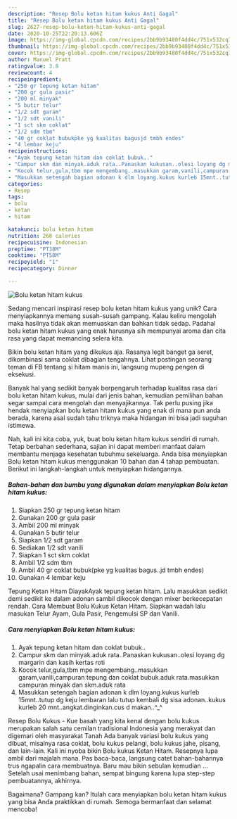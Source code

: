 ```yaml
---
description: "Resep Bolu ketan hitam kukus Anti Gagal"
title: "Resep Bolu ketan hitam kukus Anti Gagal"
slug: 2627-resep-bolu-ketan-hitam-kukus-anti-gagal
date: 2020-10-25T22:20:13.606Z
image: https://img-global.cpcdn.com/recipes/2bb9b93480f4dd4c/751x532cq70/bolu-ketan-hitam-kukus-foto-resep-utama.jpg
thumbnail: https://img-global.cpcdn.com/recipes/2bb9b93480f4dd4c/751x532cq70/bolu-ketan-hitam-kukus-foto-resep-utama.jpg
cover: https://img-global.cpcdn.com/recipes/2bb9b93480f4dd4c/751x532cq70/bolu-ketan-hitam-kukus-foto-resep-utama.jpg
author: Manuel Pratt
ratingvalue: 3.8
reviewcount: 4
recipeingredient:
- "250 gr tepung ketan hitam"
- "200 gr gula pasir"
- "200 ml minyak"
- "5 butir telur"
- "1/2 sdt garam"
- "1/2 sdt vanili"
- "1 sct skm coklat"
- "1/2 sdm tbm"
- "40 gr coklat bubukpke yg kualitas bagusjd tmbh endes"
- "4 lembar keju"
recipeinstructions:
- "Ayak tepung ketan hitam dan coklat bubuk.."
- "Campur skm dan minyak.aduk rata..Panaskan kukusan..olesi loyang dg margarin dan kasih kertas roti"
- "Kocok telur,gula,tbm mpe mengembang..masukkan garam,vanili,campuran tepung dan coklat bubuk.aduk rata.masukkan campuran minyak dan skm.aduk rata"
- "Masukkan setengah bagian adonan k dlm loyang.kukus kurleb 15mnt..tutup dg keju lembaran lalu tutup kembali dg sisa adonan..kukus kurleb 20 mnt..angkat.dinginkan.cus d makan..^_^"
categories:
- Resep
tags:
- bolu
- ketan
- hitam

katakunci: bolu ketan hitam 
nutrition: 268 calories
recipecuisine: Indonesian
preptime: "PT38M"
cooktime: "PT58M"
recipeyield: "1"
recipecategory: Dinner

---
```



![Bolu ketan hitam kukus](https://img-global.cpcdn.com/recipes/2bb9b93480f4dd4c/751x532cq70/bolu-ketan-hitam-kukus-foto-resep-utama.jpg)

Sedang mencari inspirasi resep bolu ketan hitam kukus yang unik? Cara menyiapkannya memang susah-susah gampang. Kalau keliru mengolah maka hasilnya tidak akan memuaskan dan bahkan tidak sedap. Padahal bolu ketan hitam kukus yang enak harusnya sih mempunyai aroma dan cita rasa yang dapat memancing selera kita.

Bikin bolu ketan hitam yang dikukus aja. Rasanya legit banget ga seret, dikombinasi sama coklat dibagian tengahnya. Lihat postingan seorang teman di FB tentang si hitam manis ini, langsung mupeng pengen di eksekusi.

Banyak hal yang sedikit banyak berpengaruh terhadap kualitas rasa dari bolu ketan hitam kukus, mulai dari jenis bahan, kemudian pemilihan bahan segar sampai cara mengolah dan menyajikannya. Tak perlu pusing jika hendak menyiapkan bolu ketan hitam kukus yang enak di mana pun anda berada, karena asal sudah tahu triknya maka hidangan ini bisa jadi suguhan istimewa.


Nah, kali ini kita coba, yuk, buat bolu ketan hitam kukus sendiri di rumah. Tetap berbahan sederhana, sajian ini dapat memberi manfaat dalam membantu menjaga kesehatan tubuhmu sekeluarga. Anda bisa menyiapkan Bolu ketan hitam kukus menggunakan 10 bahan dan 4 tahap pembuatan. Berikut ini langkah-langkah untuk menyiapkan hidangannya.

<!--inarticleads1-->

##### Bahan-bahan dan bumbu yang digunakan dalam menyiapkan Bolu ketan hitam kukus:

1. Siapkan 250 gr tepung ketan hitam
1. Gunakan 200 gr gula pasir
1. Ambil 200 ml minyak
1. Gunakan 5 butir telur
1. Siapkan 1/2 sdt garam
1. Sediakan 1/2 sdt vanili
1. Siapkan 1 sct skm coklat
1. Ambil 1/2 sdm tbm
1. Ambil 40 gr coklat bubuk(pke yg kualitas bagus..jd tmbh endes)
1. Gunakan 4 lembar keju


Tepung Ketan Hitam DiayakAyak tepung ketan hitam. Lalu masukkan sedikit demi sedikit ke dalam adonan sambil dikocok dengan mixer berkecepatan rendah. Cara Membuat Bolu Kukus Ketan Hitam. Siapkan wadah lalu masukan Telur Ayam, Gula Pasir, Pengemulsi SP dan Vanili. 

<!--inarticleads2-->

##### Cara menyiapkan Bolu ketan hitam kukus:

1. Ayak tepung ketan hitam dan coklat bubuk..
1. Campur skm dan minyak.aduk rata..Panaskan kukusan..olesi loyang dg margarin dan kasih kertas roti
1. Kocok telur,gula,tbm mpe mengembang..masukkan garam,vanili,campuran tepung dan coklat bubuk.aduk rata.masukkan campuran minyak dan skm.aduk rata
1. Masukkan setengah bagian adonan k dlm loyang.kukus kurleb 15mnt..tutup dg keju lembaran lalu tutup kembali dg sisa adonan..kukus kurleb 20 mnt..angkat.dinginkan.cus d makan..^_^


Resep Bolu Kukus - Kue basah yang kita kenal dengan bolu kukus merupakan salah satu cemilan tradisional Indonesia yang merakyat dan digemari oleh masyarakat Tanah Ada banyak variasi bolu kukus yang dibuat, misalnya rasa coklat, bolu kukus pelangi, bolu kukus jahe, pisang, dan lain-lain. Kali ini nyoba bikin Bolu kukus Ketan Hitam. Resepnya lupa ambil dari majalah mana. Pas baca-baca, langsung catet bahan-bahannya trus ngapalin cara membuatnya. Baru mau bikin sebulan kemudian … Setelah usai menimbang bahan, sempat bingung karena lupa step-step pembuatannya, akhirnya. 

Bagaimana? Gampang kan? Itulah cara menyiapkan bolu ketan hitam kukus yang bisa Anda praktikkan di rumah. Semoga bermanfaat dan selamat mencoba!
